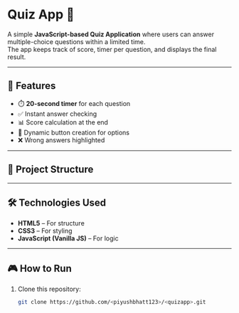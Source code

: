 # Quiz App 📝

A simple **JavaScript-based Quiz Application** where users can answer multiple-choice questions within a limited time.  
The app keeps track of score, timer per question, and displays the final result.

---

## 🚀 Features
- ⏱️ **20-second timer** for each question  
- ✅ Instant answer checking  
- 📊 Score calculation at the end  
- 🎨 Dynamic button creation for options  
- ❌ Wrong answers highlighted  

---

## 📂 Project Structure

---

## 🛠️ Technologies Used
- **HTML5** – For structure  
- **CSS3** – For styling  
- **JavaScript (Vanilla JS)** – For logic  

---

## 🎮 How to Run
1. Clone this repository:
   ```bash
   git clone https://github.com/<piyushbhatt123>/<quizapp>.git
